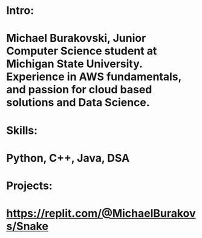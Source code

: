 #  Intro: 
#  Michael Burakovski, Junior Computer Science student at Michigan State University. Experience in AWS fundamentals, and passion for cloud based solutions and Data Science.
#  Skills:
#  Python, C++, Java, DSA
#  Projects:
#  https://replit.com/@MichaelBurakovs/Snake
